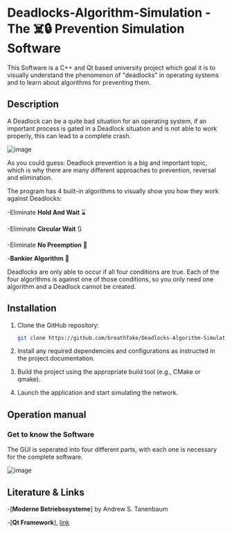 # Deadlocks-Algorithm-Simulation - The ☠️🔒 Prevention Simulation Software

This Software is a C++ and Qt based university project which goal it is to visually understand the phenomenon of "deadlocks" in operating systems and to learn about algorithms for preventing them.

## Description
A Deadlock can be a quite bad situation for an operating system, if an important process is gated in a Deadlock situation and is not able to work properly, this can lead to a complete crash.

![image](https://github.com/breathTake/Deadlocks-Algorithm-Simulation/assets/104220135/b4e4404c-6d19-4095-8344-4be47fded35d)


As you could guess: Deadlock prevention is a big and important topic, which is why there are many different approaches to prevention, reversal and elimination.

The program has 4 built-in algorithms to visually show you how they work against Deadlocks:

-Eliminate **Hold And Wait** ⌛

-Eliminate **Circular Wait** 🔃

-Eliminate **No Preemption** 🚦

-**Bankier Algorithm** 💸

Deadlocks are only able to occur if all four conditions are true. Each of the four algorithms is against one of those conditions, so you only need one algorithm and a Deadlock cannot be created. 

## Installation
1. Clone the GitHub repository:

   ```bash
   git clone https://github.com/breathTake/Deadlocks-Algorithm-Simulation.git
   ```

2. Install any required dependencies and configurations as instructed in the project documentation.

3. Build the project using the appropriate build tool (e.g., CMake or qmake).

4. Launch the application and start simulating the network.

## Operation manual

### Get to know the Software
The GUI is seperated into four different parts, with each one is necessary for the complete software.

![image](https://github.com/breathTake/Deadlocks-Algorithm-Simulation/assets/104220135/d4547f0c-578a-4ddb-a5ba-ce53c96d3b38)


## Literature & Links
-[**Moderne Betriebssysteme**] by Andrew S. Tanenbaum

-[**Qt Framework**], [link](https://doc.qt.io)

